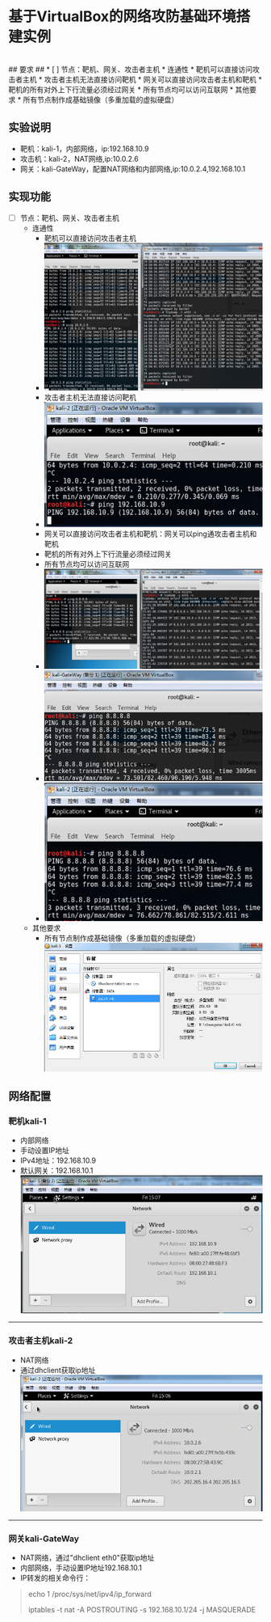 # 基于VirtualBox的网络攻防基础环境搭建实例 #
<br/>
## 要求 ##
* [ ] 节点：靶机、网关、攻击者主机
    * 连通性
        * 靶机可以直接访问攻击者主机
        * 攻击者主机无法直接访问靶机
        * 网关可以直接访问攻击者主机和靶机
        * 靶机的所有对外上下行流量必须经过网关
        * 所有节点均可以访问互联网
    * 其他要求
        * 所有节点制作成基础镜像（多重加载的虚拟硬盘）

## 实验说明 ##
- 靶机：kali-1，内部网络，ip:192.168.10.9
- 攻击机：kali-2，NAT网络,ip:10.0.2.6
- 网关：kali-GateWay，配置NAT网络和内部网络,ip:10.0.2.4,192.168.10.1

## 实现功能 ##
* [ ] 节点：靶机、网关、攻击者主机
    * 连通性
        * 靶机可以直接访问攻击者主机
        * ![](pictures/1.png)
        * 攻击者主机无法直接访问靶机
        * ![](pictures/2.png)
        * 网关可以直接访问攻击者主机和靶机：网关可以ping通攻击者主机和靶机
        * 靶机的所有对外上下行流量必须经过网关
        * 所有节点均可以访问互联网
        * ![](pictures/4.png)
        * ![](pictures/5.png)
        * ![](pictures/3.png)
    * 其他要求
        * 所有节点制作成基础镜像（多重加载的虚拟硬盘）
        ![](pictures/12.png)


## 网络配置 ##
### 靶机kali-1 ###
- 内部网络
- 手动设置IP地址
- IPv4地址：192.168.10.9
- 默认网关：192.168.10.1
![](pictures/10.png)
----------
### 攻击者主机kali-2 ###
- NAT网络
- 通过dhclient获取ip地址
![](pictures/9.png)
----------
### 网关kali-GateWay ###
- NAT网络，通过"dhclient eth0"获取ip地址
- 内部网络，手动设置IP地址192.168.10.1
- IP转发的相关命令行：
> echo 1 /proc/sys/net/ipv4/ip_forward
> 
> iptables -t nat -A POSTROUTING -s 192.168.10.1/24 -j MASQUERADE


